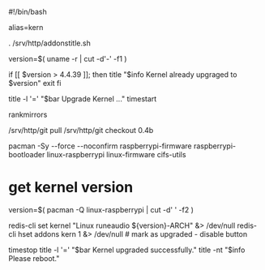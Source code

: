 #!/bin/bash

alias=kern

. /srv/http/addonstitle.sh

version=$( uname -r | cut -d'-' -f1 )

if [[ $version > 4.4.39 ]]; then
	title "$info Kernel already upgraged to $version"
	exit
fi

title -l '=' "$bar Upgrade Kernel ..."
timestart

rankmirrors

/srv/http/git pull
/srv/http/git checkout 0.4b

pacman -Sy --force --noconfirm raspberrypi-firmware raspberrypi-bootloader linux-raspberrypi linux-firmware cifs-utils

# get kernel version
version=$( pacman -Q linux-raspberrypi | cut -d' ' -f2 )

redis-cli set kernel "Linux runeaudio ${version}-ARCH" &> /dev/null
redis-cli hset addons kern 1 &> /dev/null # mark as upgraded - disable button

timestop
title -l '=' "$bar Kernel upgraded successfully."
title -nt "$info Please reboot."
